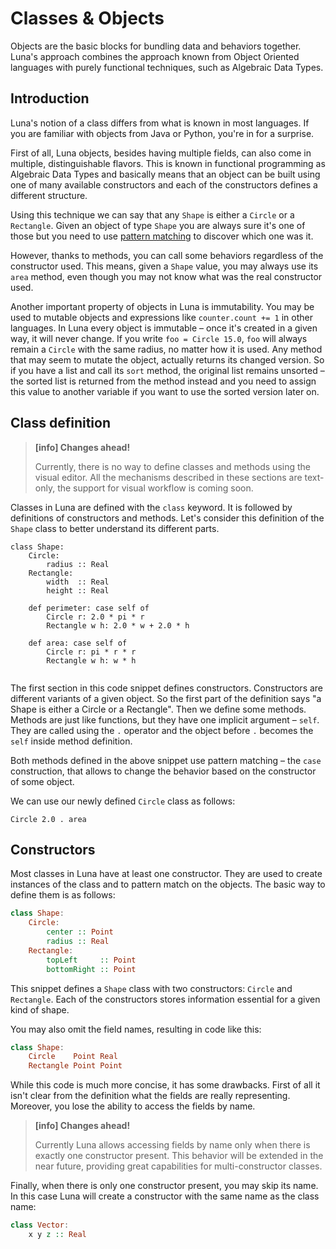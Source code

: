 # Classes & Objects

Objects are the basic blocks for bundling data and behaviors together. Luna's approach combines the approach known from Object Oriented languages with purely functional techniques, such as Algebraic Data Types.

## Introduction

Luna's notion of a class differs from what is known in most languages. If you are familiar with objects from Java or Python, you're in for a surprise.

First of all, Luna objects, besides having multiple fields, can also come in multiple, distinguishable flavors. This is known in functional programming as Algebraic Data Types and basically means that an object can be built using one of many available constructors and each of the constructors defines a different structure.

Using this technique we can say that any `Shape` is either a `Circle` or a `Rectangle`. Given an object of type `Shape` you are always sure it's one of those but you need to use [pattern matching](constructors.md) to discover which one was it.

However, thanks to methods, you can call some behaviors regardless of the constructor used. This means, given a `Shape` value, you may always use its `area` method, even though you may not know what was the real constructor used.

Another important property of objects in Luna is immutability. You may be used to mutable objects and expressions like `counter.count += 1` in other languages. In Luna every object is immutable – once it's created in a given way, it will never change. If you write `foo = Circle 15.0`, `foo` will always remain a `Circle` with the same radius, no matter how it is used. Any method that may seem to mutate the object, actually returns its changed version. So if you have a list and call its `sort` method, the original list remains unsorted – the sorted list is returned from the method instead and you need to assign this value to another variable if you want to use the sorted version later on.

## Class definition

> **[info] Changes ahead!**
>
> Currently, there is no way to define classes and methods using the visual editor. All the mechanisms described in these sections are text-only, the support for visual workflow is coming soon.

Classes in Luna are defined with the `class` keyword. It is followed by definitions of constructors and methods. Let's consider this definition of the `Shape` class to better understand its different parts.

```
class Shape:
    Circle:
        radius :: Real
    Rectangle:
        width  :: Real
        height :: Real
    
    def perimeter: case self of
        Circle r: 2.0 * pi * r
        Rectangle w h: 2.0 * w + 2.0 * h
    
    def area: case self of
        Circle r: pi * r * r
        Rectangle w h: w * h
    
```

The first section in this code snippet defines constructors. Constructors are different variants of a given object. So the first part of the definition says "a Shape is either a Circle or a Rectangle". Then we define some methods. Methods are just like functions, but they have one implicit argument – `self`. They are called using the `.` operator and the object before `.` becomes the `self` inside method definition.

Both methods defined in the above snippet use pattern matching – the `case` construction, that allows to change the behavior based on the constructor of some object.

We can use our newly defined `Circle` class as follows:

```Circle 2.0 . area```

## Constructors

Most classes in Luna have at least one constructor. They are used to create instances of the class and to pattern match on the objects. The basic way to define them is as follows:

```haskell
class Shape:
    Circle:
        center :: Point
        radius :: Real
    Rectangle:
        topLeft     :: Point
        bottomRight :: Point
```

This snippet defines a `Shape` class with two constructors: `Circle` and `Rectangle`. Each of the constructors stores information essential for a given kind of shape.

You may also omit the field names, resulting in code like this:

```haskell
class Shape:
    Circle    Point Real
    Rectangle Point Point
```

While this code is much more concise, it has some drawbacks. First of all it isn't clear from the definition what the fields are really representing. Moreover, you lose the ability to access the fields by name.

> **[info] Changes ahead!**
>
> Currently Luna allows accessing fields by name only when there is exactly one constructor present. This behavior will be extended in the near future, providing great capabilities for multi-constructor classes.


Finally, when there is only one constructor present, you may skip its name. In this case Luna will create a constructor with the same name as the class name:

```haskell
class Vector:
    x y z :: Real
```
